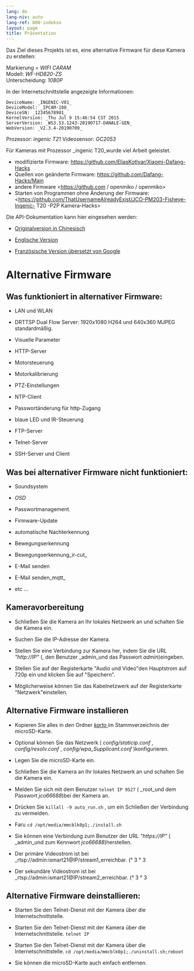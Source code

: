 ```yaml
---
lang: de
lang-niv: auto
lang-ref: 000-indekso
layout: page
title: Präsentation
---
```


Das Ziel dieses Projekts ist es, eine alternative Firmware für diese Kamera zu erstellen:

Markierung = _WIFI CARAM_  
Modell: _WF-HD820-ZS_  
Unterscheidung: _1080P_

In der Internetschnittstelle angezeigte Informationen:
```
DeviceName: _INGENIC-V01_
DeviceModel: _IPCAM-100_
DeviceSN: _12345678901_
KernelVersion: _Thu Jul 9 15:46:54 CST 2015_
ServerVersion: _WS3.53.1243-20190717-DANALE-GEN_
WebVersion: _V2.3.4-20190709_
```

Prozessor: _ingenic T21_
Videosensor: _GC2053_

Für Kameras mit Prozessor _ingenic T20_wurde viel Arbeit geleistet.
* modifizierte Firmware: <https://github.com/EliasKotlyar/Xiaomi-Dafang-Hacks>
* Quellen von geänderte Firmware: <https://github.com/Dafang-Hacks/Main>
* andere Firmware <https://github.com / openmiko / openmiko>
* Starten von Programmen ohne Änderung der Firmware: <https://github.com/ThatUsernameAlreadyExist/JCO-PM203-Fisheye-Ingenic- T20 -P2P Kamera-Hacks>

Die API-Dokumentation kann hier eingesehen werden:  
* [Originalversion in Chinesisch](../zh/includes.zh/html/)


* [Englische Version](../en/includes.en/html/)


* [Französische Version übersetzt von Google](../fr/includes.fr/html/)



# Alternative Firmware

## Was funktioniert in alternativer Firmware:

* LAN und WLAN


* DRTTSP Dual Flow Server: 1920x1080 H264 und 640x360 MJPEG standardmäßig.


* Visuelle Parameter


* HTTP-Server


* Motorsteuerung


* Motorkalibrierung


* PTZ-Einstellungen


* NTP-Client


* Passwortänderung für http-Zugang


* blaue LED und IR-Steuerung


* FTP-Server


* Telnet-Server


* SSH-Server und Client



## Was bei alternativer Firmware nicht funktioniert:

* Soundsystem


* _OSD_


* Passwortmanagement.


* Firmware-Update


* automatische Nachterkennung


* Bewegungserkennung


* Bewegungserkennung_ir-cut_


* E-Mail senden


* E-Mail senden_mqtt_


* etc ...



## Kameravorbereitung

* Schließen Sie die Kamera an Ihr lokales Netzwerk an und schalten Sie die Kamera ein.


* Suchen Sie die IP-Adresse der Kamera.


* Stellen Sie eine Verbindung zur Kamera her, indem Sie die URL _"http://IP"_ (, den Benutzer _admin_und das Passwort _admin_)eingeben.


* Stellen Sie auf der Registerkarte "Audio und Video"den Hauptstrom auf 720p ein und klicken Sie auf "Speichern".


* Möglicherweise können Sie das Kabelnetzwerk auf der Registerkarte "Netzwerk"einstellen.



## Alternative Firmware installieren

* Kopieren Sie alles in den Ordner [ _karto_ ](https://github.com/jmichault/ipcam-100/tree/master/karto) im Stammverzeichnis der microSD-Karte.


* Optional können Sie das Netzwerk ( _config/staticip.conf_ , _config/resolv.conf_ , _config/wpa_Supplicant.conf_ )konfigurieren.


* Legen Sie die microSD-Karte ein.


* Schließen Sie die Kamera an Ihr lokales Netzwerk an und schalten Sie die Kamera ein.


* Melden Sie sich mit dem Benutzer `telnet IP 9527` ( _root_und dem Passwort _jco66688_)bei der Kamera an.


* Drücken Sie `killall -9 auto_run.sh` , um ein Schließen der Verbindung zu vermeiden.


* Faru `cd /opt/media/mmcblk0p1;./install.sh`


* Sie können eine Verbindung zum Benutzer der URL _"https://IP"_ ( _admin_und zum Kennwort _jco66688_)herstellen.


* Der primäre Videostrom ist bei _rtsp://admin:ismart21@IP/stream1_erreichbar. (° 3 ° 3


* Der sekundäre Videostrom ist bei _rtsp://admin:ismart21@IP/stream2_erreichbar. (° 3 ° 3



## Alternative Firmware deinstallieren:

* Starten Sie den Telnet-Dienst mit der Kamera über die Internetschnittstelle.


* Starten Sie den Telnet-Dienst mit der Kamera über die Internetschnittstelle. `telnet IP` 


* Starten Sie den Telnet-Dienst mit der Kamera über die Internetschnittstelle. `cd /opt/media/mmcblk0p1;./uninstall.sh;reboot`



* Sie können die microSD-Karte auch einfach entfernen.


